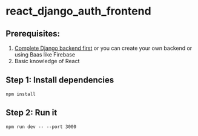 # react_django_auth_frontend

## Prerequisites:
1. [Complete Django backend first](https://github.com/Fulim13/react_django_auth_backend) or you can create your own backend or using Baas like Firebase
2. Basic knowledge of React

## Step 1: Install dependencies
``` 
npm install 
```

## Step 2: Run it
``` 
npm run dev -- --port 3000
```
